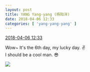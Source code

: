 ```yaml
---
layout: post
title: YANG Yang-yang (杨阳洋)
date: 2018-04-06 12:33
categories: [ 'yang-yang-yang' ]
---
```


<div class="weibo-info">
  <a href="https://weibo.com/6505664746/GaONamLdP">2018-04-06 12:33</a>
</div>

Wow~ It's the 6th day, my lucky day. :v:️  
I should be a cool man. 😎

<!-- more -->

<a href="http://wx4.sinaimg.cn/mw690/0076h6Aygy1fq2ttjbyarj30qo0zk1kx.jpg">
  <img class="weibo-pic-preview" src="http://wx4.sinaimg.cn/orj360/0076h6Aygy1fq2ttjbyarj30qo0zk1kx.jpg" />
</a>
